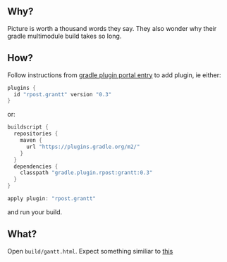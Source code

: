 ## Why?

Picture is worth a thousand words they say. They also wonder why their gradle multimodule build takes so long.

## How?

Follow instructions from [gradle plugin portal entry](https://plugins.gradle.org/plugin/rpost.grantt) to add plugin, ie either:
```groovy
plugins {
  id "rpost.grantt" version "0.3"
}
```
or:
```groovy
buildscript {
  repositories {
    maven {
      url "https://plugins.gradle.org/m2/"
    }
  }
  dependencies {
    classpath "gradle.plugin.rpost:grantt:0.3"
  }
}

apply plugin: "rpost.grantt"
```

and run your build.

## What?

Open `build/gantt.html`. Expect something similiar to [this](http://htmlpreview.github.io/?https://github.com/rpost/grantt/blob/master/sample/gantt.html)




